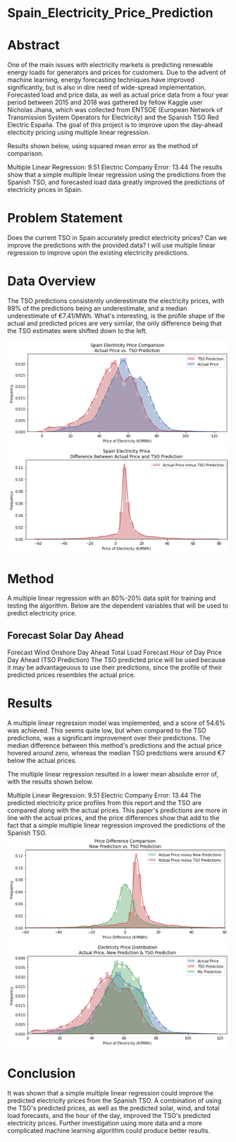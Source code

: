 # Spain_Electricity_Price_Prediction

# Abstract
One of the main issues with electricity markets is predicting renewable energy loads for generators and prices for customers. Due to the advent of machine learning, energy forecasting techniques have improved significantly, but is also in dire need of wide-spread implementation. Forecasted load and price data, as well as actual price data from a four year period between 2015 and 2018 was gathered by fellow Kaggle user Nicholas Jhana, which was collected from ENTSOE (European Network of Transmission System Operators for Electricity) and the Spanish TSO Red Electric España. The goal of this project is to improve upon the day-ahead electicity pricing using multiple linear regression.

Results shown below, using squared mean error as the method of comparison.

Multiple Linear Regression: 9.51
Electric Company Error: 13.44
The results show that a simple multiple linear regression using the predictions from the Spanish TSO, and forecasted load data greatly improved the predictions of electricity prices in Spain.


# Problem Statement
Does the current TSO in Spain accurately predict electricity prices? Can we improve the predictions with the provided data? I will use multiple linear regression to improve upon the existing electricity predictions.

# Data Overview
The TSO predictions consistently underestimate the electricity prices, with 89% of the predictions being an underestimate, and a median underestimate of €7.41/MWh. What's interesting, is the profile shape of the actual and predicted prices are very similar, the only difference being that the TSO estimates were shifted down to the left.

![image 1](/png/image5.png)
![image 1](/png/image6.png)

# Method
A multiple linear regression with an 80%-20% data split for training and testing the algorithm. Below are the dependent variables that will be used to predict electricity price.

## Forecast Solar Day Ahead
Forecast Wind Onshore Day Ahead
Total Load Forecast
Hour of Day
Price Day Ahead (TSO Prediction)
The TSO predicted price will be used because it may be advantageuous to use their predictions, since the profile of their predicted prices resembles the actual price.

# Results
A multiple linear regression model was implemented, and a score of 54.6% was achieved. This seems quite low, but when compared to the TSO predictions, was a significant improvement over their predictions. The median difference between this method's predictions and the actual price hovered around zero, whereas the median TSO predctions were around €7 below the actual prices.

The multiple linear regression resulted in a lower mean absolute error of, with the results shown below.

Multiple Linear Regression: 9.51
Electric Company Error: 13.44
The predicted electricity price profiles from this report and the TSO are compared along with the actual prices. This paper's predictions are more in line with the actual prices, and the price differences show that add to the fact that a simple multiple linear regression improved the predictions of the Spanish TSO.
![image 1](/png/image7.png)
![image 1](/png/image8.png)

# Conclusion
It was shown that a simple multiple linear regression could improve the predicted electricity prices from the Spanish TSO. A combination of using the TSO's predicted prices, as well as the predicted solar, wind, and total load forecasts, and the hour of the day, improved the TSO's predicted electricity prices. Further investigation using more data and a more complicated machine learning algorithm could produce better results.
